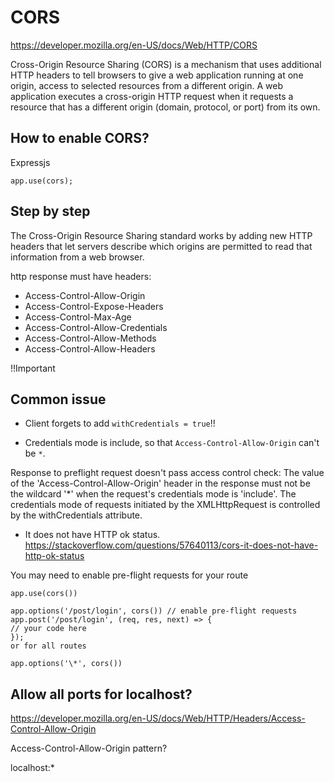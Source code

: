 # CORS

https://developer.mozilla.org/en-US/docs/Web/HTTP/CORS

Cross-Origin Resource Sharing (CORS) is a mechanism that uses additional HTTP headers to tell browsers to give a web application running at one origin, access to selected resources from a different origin. A web application executes a cross-origin HTTP request when it requests a resource that has a different origin (domain, protocol, or port) from its own.

## How to enable CORS?

Expressjs

```
app.use(cors);
```

## Step by step

The Cross-Origin Resource Sharing standard works by adding new HTTP headers that let servers describe which origins are permitted to read that information from a web browser.

http response must have headers:

- Access-Control-Allow-Origin
- Access-Control-Expose-Headers
- Access-Control-Max-Age
- Access-Control-Allow-Credentials
- Access-Control-Allow-Methods
- Access-Control-Allow-Headers

!!Important

## Common issue

- Client forgets to add `withCredentials = true`!!

- Credentials mode is include, so that `Access-Control-Allow-Origin` can't be `*`.

Response to preflight request doesn't pass access control check: The value of the 'Access-Control-Allow-Origin' header in the response must not be the wildcard '\*' when the request's credentials mode is 'include'. The credentials mode of requests initiated by the XMLHttpRequest is controlled by the withCredentials attribute.

- It does not have HTTP ok status.
  https://stackoverflow.com/questions/57640113/cors-it-does-not-have-http-ok-status

You may need to enable pre-flight requests for your route

```
app.use(cors())

app.options('/post/login', cors()) // enable pre-flight requests
app.post('/post/login', (req, res, next) => {
// your code here
});
or for all routes

app.options('\*', cors())
```

## Allow all ports for localhost?

https://developer.mozilla.org/en-US/docs/Web/HTTP/Headers/Access-Control-Allow-Origin

Access-Control-Allow-Origin pattern?

localhost:\*

